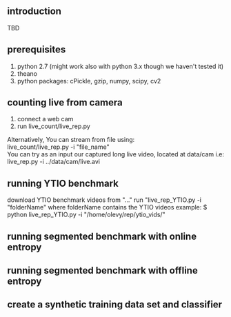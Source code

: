introduction
----------------------------------------------------

TBD


prerequisites
----------------------------------------------------

1. python 2.7 (might work also with python 3.x though we haven't tested it)
2. theano
3. python packages: cPickle, gzip, numpy, scipy, cv2



counting live from camera
----------------------------------------------------

1. connect a web cam
2. run live_count/live_rep.py 


Alternatively, You can stream from file using:  
live_count/live_rep.py -i "file_name"  
You can try as an input our captured long live video, located at data/cam
i.e: live_rep.py -i ../data/cam/live.avi


running YTIO benchmark
----------------------------------------------------

download YTIO benchmark videos from "..."
run "live_rep_YTIO.py -i "folderName" where folderName contains the YTIO videos
example: 
$ python live_rep_YTIO.py -i "/home/olevy/rep/ytio_vids/"



running segmented benchmark with online entropy
----------------------------------------------------





running segmented benchmark with offline entropy
----------------------------------------------------




create a synthetic training data set and classifier
----------------------------------------------------

